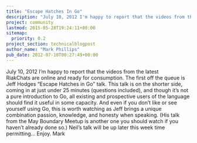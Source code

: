 ```yaml
---
title: "Escape Hatches In Go"
description: "July 10, 2012 I'm happy to report that the videos from the latest RiakChats are online and ready for consumption. The first off the queue is Jeff Hodges "Escape Hatches in Go" talk. This talk is on the shorter side, coming in at just under 25 minutes (questions included), and though it's not"
project: community
lastmod: 2015-05-28T19:24:11+00:00
sitemap:
  priority: 0.2
project_section: technicalblogpost
author_name: "Mark Phillips"
pub_date: 2012-07-10T00:27:49+00:00
---
```

July 10, 2012
I’m happy to report that the videos from the latest RiakChats are online and ready for consumption. The first off the queue is Jeff Hodges “Escape Hatches in Go” talk.
This talk is on the shorter side, coming in at just under 25 minutes (questions included), and though it’s not a pure introduction to Go, all existing and prospective users of the language should find it useful in some capacity. And even if you don’t like or see yourself using Go, this is worth watching as Jeff brings a unique combination passion, knowledge, and honesty when speaking. (His talk from the May Boundary Meetup is another one you should watch if you haven’t already done so.)
Neil’s talk will be up later this week time permitting…
Enjoy.
Mark
 

